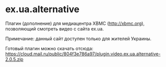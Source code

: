 ex.ua.alternative
=================

Плагин (дополнение) для медиацентра XBMC (http://xbmc.org), позволяющий смотреть видео с сайта ex.ua.

Примечание: данный сайт доступен только для жителей Украины.

Готовый плагин можно скачать отсюда: https://cloud.mail.ru/public/804f3e786a97/plugin.video.ex.ua.alternative-2.0.5.zip
